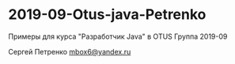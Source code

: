 # 2019-09-Otus-java-Petrenko

Примеры для курса "Разработчик Java" в OTUS
Группа 2019-09

Сергей Петренко
mbox6@yandex.ru

